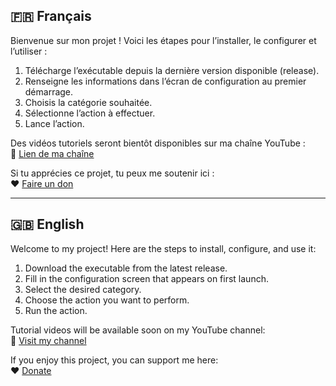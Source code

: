## 🇫🇷 Français

Bienvenue sur mon projet ! Voici les étapes pour l’installer, le configurer et l’utiliser :

1. Télécharge l’exécutable depuis la dernière version disponible (release).
2. Renseigne les informations dans l’écran de configuration au premier démarrage.
3. Choisis la catégorie souhaitée.
4. Sélectionne l’action à effectuer.
5. Lance l’action.

Des vidéos tutoriels seront bientôt disponibles sur ma chaîne YouTube :  
🎥 [Lien de ma chaîne](https://www.youtube.com/@jaylooty_official)

Si tu apprécies ce projet, tu peux me soutenir ici :  
❤️ [Faire un don](https://own3d.pro/fr/u/jay_looty/tip)

---

## 🇬🇧 English

Welcome to my project! Here are the steps to install, configure, and use it:

1. Download the executable from the latest release.
2. Fill in the configuration screen that appears on first launch.
3. Select the desired category.
4. Choose the action you want to perform.
5. Run the action.

Tutorial videos will be available soon on my YouTube channel:  
🎥 [Visit my channel](https://www.youtube.com/@jaylooty_official)

If you enjoy this project, you can support me here:  
❤️ [Donate](https://own3d.pro/fr/u/jay_looty/tip)
